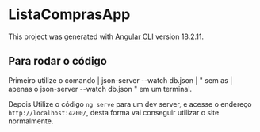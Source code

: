 # ListaComprasApp

This project was generated with [Angular CLI](https://github.com/angular/angular-cli) version 18.2.11.

## Para rodar o código

Primeiro utilize o comando | json-server --watch db.json | " sem as | apenas o json-server --watch db.json " em um terminal.

Depois Utilize o código `ng serve` para um dev server, e acesse o endereço `http://localhost:4200/`, desta forma vai conseguir utilizar o site normalmente.




